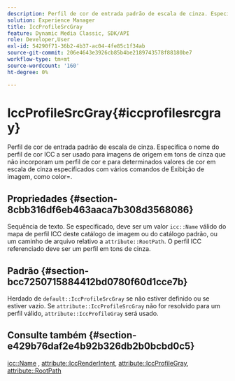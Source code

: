 ```yaml
---
description: Perfil de cor de entrada padrão de escala de cinza. Especifica o nome do perfil de cor ICC a ser usado para imagens de origem em tons de cinza que não incorporam um perfil de cor e para determinados valores de cor em escala de cinza especificados com vários comandos de Exibição de imagem, como color=.
solution: Experience Manager
title: IccProfileSrcGray
feature: Dynamic Media Classic, SDK/API
role: Developer,User
exl-id: 54290f71-36b2-4b37-ac04-4fe85c1f34ab
source-git-commit: 206e4643e3926cb85b4be2189743578f88180be7
workflow-type: tm+mt
source-wordcount: '160'
ht-degree: 0%

---
```


# IccProfileSrcGray{#iccprofilesrcgray}

Perfil de cor de entrada padrão de escala de cinza. Especifica o nome do perfil de cor ICC a ser usado para imagens de origem em tons de cinza que não incorporam um perfil de cor e para determinados valores de cor em escala de cinza especificados com vários comandos de Exibição de imagem, como color=.

## Propriedades {#section-8cbb316df6eb463aaca7b308d3568086}

Sequência de texto. Se especificado, deve ser um valor `icc::Name` válido do mapa de perfil ICC deste catálogo de imagem ou do catálogo padrão, ou um caminho de arquivo relativo a `attribute::RootPath`. O perfil ICC referenciado deve ser um perfil em tons de cinza.

## Padrão {#section-bcc7250715884412bd0780f60d1cce7b}

Herdado de `default::IccProfileSrcGray` se não estiver definido ou se estiver vazio. Se `attribute::IccProfileSrcGray` não for resolvido para um perfil válido, `attribute::IccProfileGray` será usado.

## Consulte também {#section-e429b76daf2e4b92b326db2b0bcbd0c5}

[icc::Name](../../../../../is-api/image-catalog/image-serving-api-ref/c-image-catalog-reference/c-icc-profile-map-reference/r-name-icc.md#reference-9e7d3c8e35434981a3dfac66b8946cbe) ,  [attribute::IccRenderIntent](../../../../../is-api/image-catalog/image-serving-api-ref/c-image-catalog-reference/c-attributes-reference/r-iccrenderintent.md#reference-012f207f28bd4406a5368d23ed95a51f),  [attribute::IccProfileGray](../../../../../is-api/image-catalog/image-serving-api-ref/c-image-catalog-reference/c-attributes-reference/r-iccprofilegray.md#reference-13822a1596e440eea0492e86d88dad35),  [attribute::RootPath](../../../../../is-api/image-catalog/image-serving-api-ref/c-image-catalog-reference/c-attributes-reference/r-rootpath.md#reference-17d57e5967be403b8408fa7214017494)
